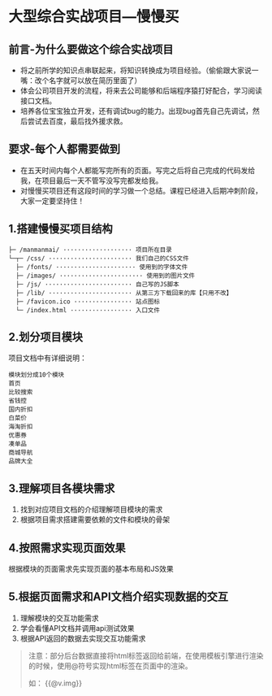# 大型综合实战项目—慢慢买

## 前言-为什么要做这个综合实战项目

- 将之前所学的知识点串联起来，将知识转换成为项目经验。（偷偷跟大家说一嘴：改个名字就可以放在简历里面了）
- 体会公司项目开发的流程，将来去公司能够和后端程序猿打好配合，学习阅读接口文档。
- 培养各位宝宝独立开发，还有调试bug的能力。出现bug首先自己先调试，然后尝试去百度，最后找外援求救。

## 要求-每个人都需要做到

- 在五天时间内每个人都能写完所有的页面。写完之后将自己完成的代码发给我，在项目最后一天不管写没写完都发给我。
- 对慢慢买项目还有这段时间的学习做一个总结。课程已经进入后期冲刺阶段，大家一定要坚持住！

## 1.搭建慢慢买项目结构

```
├─ /manmanmai/ ··················· 项目所在目录
└─┬─ /css/ ······················· 我们自己的CSS文件
  ├─ /fonts/ ······················ 使用到的字体文件
  ├─ /images/ ······················· 使用到的图片文件
  ├─ /js/ ························ 自己写的JS脚本
  ├─ /lib/ ······················· 从第三方下载回来的库【只用不改】
  ├─ /favicon.ico ················ 站点图标
  └─ /index.html ················· 入口文件
```

## 2.划分项目模块

项目文档中有详细说明：

```
模块划分成10个模块
首页
比较搜索
省钱控
国内折扣
白菜价 
海淘折扣
优惠券
凑单品 
商城导航
品牌大全
```

## 3.理解项目各模块需求

1. 找到对应项目文档的介绍理解项目模块的需求
2. 根据项目需求搭建需要依赖的文件和模块的骨架

## 4.按照需求实现页面效果

根据模块的页面需求先实现页面的基本布局和JS效果

## 5.根据页面需求和API文档介绍实现数据的交互

1. 理解模块的交互功能需求
2. 学会看懂API文档并调用api测试效果
3. 根据API返回的数据去实现交互功能需求

> 注意：部分后台数据直接将html标签返回给前端，在使用模板引擎进行渲染的时候，使用@符号实现html标签在页面中的渲染。
>
> 如：  {{@v.img}} 